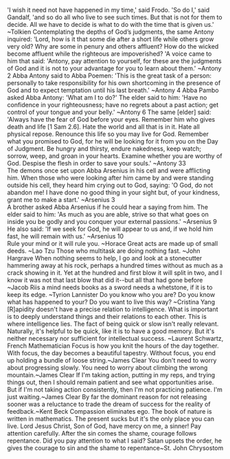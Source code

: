'I wish it need not have happened in my time,' said Frodo. 'So do I,' said Gandalf, 'and so do all who live to see such times. But that is not for them to decide. All we have to decide is what to do with the time that is given us.' ~Tolkien
Contemplating the depths of God’s judgments, the same Antony inquired: 'Lord, how is it that some die after a short life while others grow very old? Why are some in penury and others affluent? How do the wicked become affluent while the righteous are impoverished? 'A voice came to him that said: 'Antony, pay attention to yourself, for these are the judgments of God and it is not to your advantage for you to learn about them.' ~Antony 2 
Abba Antony said to Abba Poemen: 'This is the great task of a person: personally to take responsibility for his own shortcoming in the presence of God and to expect temptation until his last breath.' ~Antony 4 
Abba Pambo asked Abba Antony: 'What am I to do?' The elder said to him: 'Have no confidence in your righteousness; have no regrets about a past action; get control of your tongue and your belly.' ~Antony 6 
The same [elder] said: 'Always have the fear of God before your eyes. Remember him who gives death and life [1 Sam 2.6]. Hate the world and all that is in it. Hate all physical repose. Renounce this life so you may live for God. Remember what you promised to God, for he will be looking for it from you on the Day of Judgment. Be hungry and thirsty, endure nakedness, keep watch; sorrow, weep, and groan in your hearts. Examine whether you are worthy of God. Despise the flesh in order to save your souls.' ~Antony 33  
The demons once set upon Abba Arsenius in his cell and were afflicting him. When those who were looking after him came by and were standing outside his cell, they heard him crying out to God, saying: 'O God, do not abandon me! I have done no good thing in your sight but, of your kindness, grant me to make a start.' ~Arsenius 3  
A brother asked Abba Arsenius if he could hear a saying from him. The elder said to him: 'As much as you are able, strive so that what goes on inside you be godly and you conquer your external passions.' ~Arsenius 9  
He also said: 'If we seek for God, he will appear to us and, if we hold him fast, he will remain with us.' ~Arsenius 10  
Rule your mind or it will rule you. ~Horace
Great acts are made up of small deeds. ~Lao Tzu
Those who multitask are doing nothing fast. ~John Hargrave
When nothing seems to help, I go and look at a stonecutter hammering away at his rock, perhaps a hundred times without as much as a crack showing in it. Yet at the hundred and first blow it will split in two, and I know it was not that last blow that did it--but all that had gone before ~Jacob Riis
a mind needs books as a sword needs a whetstone, if it is to keep its edge. ~Tyrion Lannister
Do you know who you are? Do you know what has happened to your? Do you want to live this way? ~Cristina Yang
[R]apidity doesn't have a precise relation to intelligence. What is important is to deeply understand things and their relations to each other. This is where intelligence lies. The fact of being quick or slow isn't really relevant. Naturally, it's helpful to be quick, like it is to have a good memory. But it's neither necessary nor sufficient for intellectual success. ~Laurent Schwartz, French Mathematician
Focus is how you knit the hours of the day together. With focus, the day becomes a beautiful tapestry. Without focus, you end up holding a bundle of loose string.~James Clear 
You don't need to worry about progressing slowly. You need to worry about climbing the wrong mountain.~James Clear
If I'm taking action, putting in my reps, and trying things out, then I should remain patient and see what opportunities arise. But if I'm not taking action consistently, then I'm not practicing patience. I'm just waiting.~James Clear
By far the dominant reason for not releasing sooner was a reluctance to trade the dream of success for the reality of feedback.~Kent Beck
Compassion eliminates ego.
The book of nature is written in mathematics.
The present sucks but it's the only place you can live.
Lord Jesus Christ, Son of God, have mercy on me, a sinner!
Pay attention carefully. After the sin comes the shame, courage follows repentance. Did you pay attention to what I said? Satan upsets the order, he gives the courage to sin and the shame to repentance~St. John Chrysostom 

